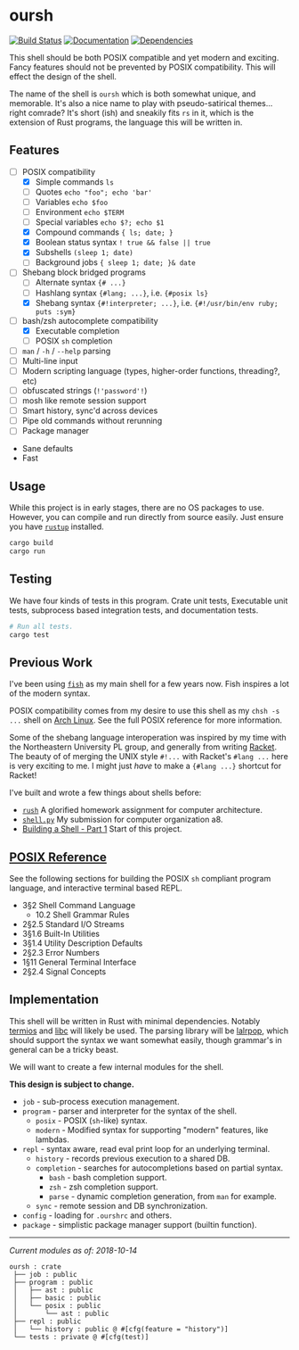 # oursh
[![Build Status](https://travis-ci.org/nixpulvis/oursh.svg?branch=master)](https://travis-ci.org/nixpulvis/oursh)
[![Documentation](https://docs.rs/oursh/badge.svg)](https://docs.rs/oursh)
[![Dependencies](https://deps.rs/repo/github/nixpulvis/oursh/status.svg)](https://deps.rs/repo/github/nixpulvis/oursh)

This shell should be both POSIX compatible and yet modern and exciting. Fancy
features should not be prevented by POSIX compatibility. This will effect the
design of the shell.

The name of the shell is `oursh` which is both somewhat unique, and memorable.
It's also a nice name to play with pseudo-satirical themes... right comrade?
It's short (ish) and sneakily fits `rs` in it, which is the extension of Rust
programs, the language this will be written in.

## Features

- [ ] POSIX compatibility
    - [x] Simple commands `ls`
    - [ ] Quotes `echo "foo"; echo 'bar'`
    - [ ] Variables `echo $foo`
    - [ ] Environment `echo $TERM`
    - [ ] Special variables `echo $?; echo $1`
    - [x] Compound commands `{ ls; date; }`
    - [x] Boolean status syntax `! true && false || true`
    - [x] Subshells `(sleep 1; date)`
    - [ ] Background jobs `{ sleep 1; date; }& date`
- [ ] Shebang block bridged programs
    - [ ] Alternate syntax `{# ...}`
    - [ ] Hashlang syntax `{#lang; ...}`, i.e. `{#posix ls}`
    - [x] Shebang syntax `{#!interpreter; ...}`,
          i.e. `{#!/usr/bin/env ruby; puts :sym}`
- [ ] bash/zsh autocomplete compatibility
    - [x] Executable completion
    - [ ] POSIX `sh` completion
- [ ] `man` / `-h` / `--help` parsing
- [ ] Multi-line input
- [ ] Modern scripting language (types, higher-order functions, threading?, etc)
- [ ] obfuscated strings (`!'password'!`)
- [ ] mosh like remote session support
- [ ] Smart history, sync'd across devices
- [ ] Pipe old commands without rerunning
- [ ] Package manager
-  Sane defaults
- Fast


## Usage

While this project is in early stages, there are no OS packages to use.
However, you can compile and run directly from source easily. Just ensure you
have [`rustup`][rustup] installed.

```sh
cargo build
cargo run
```


## Testing

We have four kinds of tests in this program. Crate unit tests, Executable unit
tests, subprocess based integration tests, and documentation tests.

```sh
# Run all tests.
cargo test
```


## Previous Work

I've been using [`fish`][fish] as my main shell for a few years now. Fish
inspires a lot of the modern syntax.

POSIX compatibility comes from my desire to use this shell as my `chsh -s ...`
shell on [Arch Linux][arch]. See the full POSIX reference for more information.

Some of the shebang language interoperation was inspired by my time with the
Northeastern University PL group, and generally from writing [Racket][racket].
The beauty of of merging the UNIX style `#!...` with Racket's `#lang ...` here
is very exciting to me. I might just _have_ to make a `{#lang ...}` shortcut
for Racket!

I've built and wrote a few things about shells before:

- [`rush`][rush] A glorified homework assignment for computer architecture.
- [`shell.py`][shell.py] My submission for computer organization a8.
- [Building a Shell - Part 1][basp1] Start of this project.


## [POSIX Reference][posix]

See the following sections for building the POSIX `sh` compliant program
language, and interactive terminal based REPL.

- 3§2 Shell Command Language
    - 10.2 Shell Grammar Rules
- 2§2.5 Standard I/O Streams
- 3§1.6 Built-In Utilities
- 3§1.4 Utility Description Defaults
- 2§2.3 Error Numbers
- 1§11 General Terminal Interface
- 2§2.4 Signal Concepts


## Implementation

This shell will be written in Rust with minimal dependencies. Notably
[termios][termios] and [libc][libc] will likely be used. The parsing library
will be [lalrpop][lalrpop], which should support the syntax we want somewhat
easily, though grammar's in general can be a tricky beast.

We will want to create a few internal modules for the shell.

**This design is subject to change.**

- `job` - sub-process execution management.
- `program` - parser and interpreter for the syntax of the shell.
    - `posix` - POSIX (`sh`-like) syntax.
    - `modern` - Modified syntax for supporting "modern" features, like lambdas.
- `repl` - syntax aware, read eval print loop for an underlying terminal.
    - `history` - records previous execution to a shared DB.
    - `completion` - searches for autocompletions based on partial syntax.
        - `bash` - bash completion support.
        - `zsh` - zsh completion support.
        - `parse` - dynamic completion generation, from `man` for example.
    - `sync` - remote session and DB synchronization.
- `config` - loading for `.ourshrc` and others.
- `package` - simplistic package manager support (builtin function).

---

_Current modules as of: 2018-10-14_

```
oursh : crate
 ├── job : public
 ├── program : public
 │   ├── ast : public
 │   ├── basic : public
 │   └── posix : public
 │       └── ast : public
 ├── repl : public
 │   └── history : public @ #[cfg(feature = "history")]
 └── tests : private @ #[cfg(test)]
```


[documentation]: https://nixpulvis.com/oursh/oursh
[rustup]: https://github.com/rust-lang-nursery/rustup.rs
[posix]: http://pubs.opengroup.org/onlinepubs/9699919799/
[termios]: https://crates.io/crates/termios
[libc]: https://crates.io/crates/libc
[lalrpop]: https://github.com/lalrpop/lalrpop
[fish]: https://github.com/fish-shell/fish-shell
[arch]: https://www.archlinux.org/
[racket]: https://racket-lang.org/
[rush]: https://github.com/nixpulvis/rush
[shell.py]: /doc/shell.py
[basp1]: https://nixpulvis.com/ramblings/2018-07-11-building-a-shell-part-1
